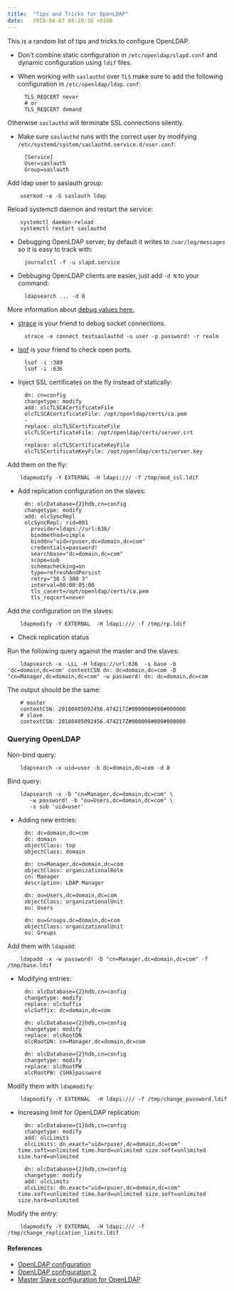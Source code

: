 ```yaml
---
title:  "Tips and Tricks for OpenLDAP"
date:   2018-04-07 08:20:38 +0100
---
```


This is a random list of tips and tricks to configure OpenLDAP.

* Don't combine static configuration in `/etc/openldap/slapd.conf` and dynamic configuration using `ldif` files.

* When working with `saslauthd` over `TLS` make sure to add the following configuration in `/etc/openldap/ldap.conf`:

        TLS_REQCERT never
        # or
        TLS_REQCERT demand

Otherwise `saslauthd` will terminate SSL connections silently.

* Make sure `saslauthd` runs with the correct user by modifying `/etc/systemd/system/saslauthd.service.d/user.conf`:

        [Service]
        User=saslauth
        Group=saslauth

Add ldap user to saslauth group:

        usermod -a -G saslauth ldap

Reload systemctl daemon and restart the service:

        systemctl daemon-reload
        systemctl restart saslauthd

* Debugging OpenLDAP server, by default it writes to `/var/log/messages` so it is easy to track with:

        journalctl -f -u slapd.service

* Debbuging OpenLDAP clients are easier, just add `-d N` to your command:

        ldapsearch ... -d 8

More information about [debug values here.](https://www.ibm.com/support/knowledgecenter/en/SSVJJU_6.3.0/com.ibm.IBMDS.doc/pdguide32.htm)

* [strace](https://linux.die.net/man/1/strace) is your friend to debug socket connections.

        strace -e connect testsaslauthd -u user -p password! -r realm

* [lsof](https://linux.die.net/man/8/lsof) is your friend to check open ports.

        lsof -i :389
        lsof -i :636

* Inject SSL certificates on the fly instead of statically:

        dn: cn=config
        changetype: modify
        add: olcTLSCACertificateFile
        olcTLSCACertificateFile: /opt/openldap/certs/ca.pem
        -
        replace: olcTLSCertificateFile
        olcTLSCertificateFile: /opt/openldap/certs/server.crt
        -
        replace: olcTLSCertificateKeyFile
        olcTLSCertificateKeyFile: /opt/openldap/certs/server.key

Add them on the fly:

        ldapmodify -Y EXTERNAL -H ldapi:/// -f /tmp/mod_ssl.ldif

* Add replication configuration on the slaves:

        dn: olcDatabase={2}hdb,cn=config
        changetype: modify
        add: olcSyncRepl
        olcSyncRepl: rid=001
          provider=ldaps://url:636/
          bindmethod=simple
          binddn="uid=rpuser,dc=domain,dc=com"
          credentials=password!
          searchbase="dc=domain,dc=com"
          scope=sub
          schemachecking=on
          type=refreshAndPersist
          retry="30 5 300 3"
          interval=00:00:05:00
          tls_cacert=/opt/openldap/certs/ca.pem
          tls_reqcert=never

Add the configuration on the slaves:

        ldapmodify -Y EXTERNAL  -H ldapi:/// -f /tmp/rp.ldif

* Check replication status

Run the following query against the master and the slaves:

        ldapsearch -x -LLL -H ldaps://url:636  -s base -b 'dc=domain,dc=com' contextCSN dn: dc=domain,dc=com -D "cn=Manager,dc=domain,dc=com" -w password! dn: dc=domain,dc=com

The output should be the same:

        # master
        contextCSN: 20180405092456.474217Z#000000#000#000000
        # slave
        contextCSN: 20180405092456.474217Z#000000#000#000000

### Querying OpenLDAP

Non-bind query:

        ldapsearch -x uid=user -b dc=domain,dc=com -d 8

Bind query:

        ldapsearch -x -D "cn=Manager,dc=domain,dc=com" \
           -w password! -b "ou=Users,dc=domain,dc=com" \
           -s sub 'uid=user'

* Adding new entries:

        dn: dc=domain,dc=com
        dc: domain
        objectClass: top
        objectClass: domain

        dn: cn=Manager,dc=domain,dc=com
        objectClass: organizationalRole
        cn: Manager
        description: LDAP Manager

        dn: ou=Users,dc=domain,dc=com
        objectClass: organizationalUnit
        ou: Users

        dn: ou=Groups,dc=domain,dc=com
        objectClass: organizationalUnit
        ou: Groups

Add them with `ldapadd`:

        ldapadd -x -w password! -D "cn=Manager,dc=domain,dc=com" -f /tmp/base.ldif

* Modifying entries:

        dn: olcDatabase={2}hdb,cn=config
        changetype: modify
        replace: olcSuffix
        olcSuffix: dc=domain,dc=com

        dn: olcDatabase={2}hdb,cn=config
        changetype: modify
        replace: olcRootDN
        olcRootDN: cn=Manager,dc=domain,dc=com

        dn: olcDatabase={2}hdb,cn=config
        changetype: modify
        replace: olcRootPW
        olcRootPW: {SHA}password

Modify them with `ldapmodify`:

        ldapmodify -Y EXTERNAL  -H ldapi:/// -f /tmp/change_password.ldif

* Increasing limit for OpenLDAP replication:

        dn: olcDatabase={1}bdb,cn=config
        changetype: modify
        add: olcLimits
        olcLimits: dn.exact="uid=rpuser,dc=domain,dc=com" time.soft=unlimited time.hard=unlimited size.soft=unlimited size.hard=unlimited

        dn: olcDatabase={2}bdb,cn=config
        changetype: modify
        add: olcLimits
        olcLimits: dn.exact="uid=rpuser,dc=domain,dc=com" time.soft=unlimited time.hard=unlimited size.soft=unlimited size.hard=unlimited

Modify the entry:

        ldapmodify -Y EXTERNAL  -H ldapi:/// -f /tmp/change_replication_limits.ldif

#### References

* [OpenLDAP configuration](https://www.itzgeek.com/how-tos/linux/centos-how-tos/step-step-openldap-server-configuration-centos-7-rhel-7.html)
* [OpenLDAP configuration 2](https://www.server-world.info/en/note?os=CentOS_7&p=openldap)
* [Master Slave configuration for OpenLDAP](https://www.itzgeek.com/how-tos/linux/configure-openldap-master-slave-replication.html)